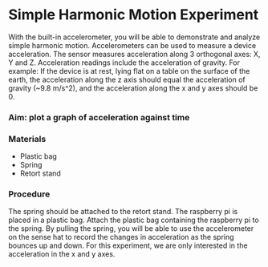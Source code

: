 # Simple Harmonic Motion Experiment

With the built-in accelerometer, you will be able to demonstrate and analyze simple harmonic motion.
Accelerometers can be used to measure a device acceleration. The sensor measures acceleration along 3 orthogonal axes: X, Y and Z. 
Acceleration readings include the acceleration of gravity. For example: If the device is at rest, lying flat on a table on the surface 
of the earth, the acceleration along the z axis should equal the acceleration of gravity (~9.8 m/s^2), and the acceleration along the
x and y axes should be 0.

### Aim: plot a graph of acceleration against time

### Materials
*	Plastic bag
* Spring
*	Retort stand

### Procedure 
The spring should be attached to the retort stand. The raspberry pi is placed in a plastic bag. Attach the plastic bag containing the
raspberry pi to the spring.  By pulling the spring, you will be able to use the accelerometer on the sense hat to record the changes in 
acceleration as the spring bounces up and down. For this experiment, we are only interested in the acceleration in the x and y axes. 
